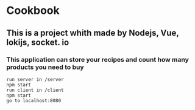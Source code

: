 # Cookbook
## This is a project whith made by Nodejs, Vue, lokijs, socket. io
### This application can store your recipes and count how many products you need to buy
```
run server in /server
npm start
run client in /client
npm start
go to localhost:8080
```


